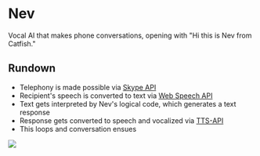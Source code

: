 # Nev
Vocal AI that makes phone conversations, opening with "Hi this is Nev from Catfish."

## Rundown
- Telephony is made possible via [Skype API](http://www.skype.com/en/developer/)
- Recipient's speech is converted to text via [Web Speech API](https://dvcs.w3.org/hg/speech-api/raw-file/tip/speechapi.html)
- Text gets interpreted by Nev's logical code, which generates a text response
- Response gets converted to speech and vocalized via [TTS-API](http://tts-api.com/)
- This loops and conversation ensues

<div id="container" style="height: 176px; line-height: 176px;">
<img src="http://www.randygingeleski.com/wp-content/uploads/2015/06/catfish-nev.jpg" style="vertical-align: middle; max-height: 100%;">
</div>
